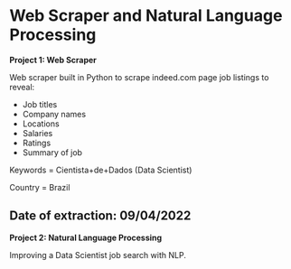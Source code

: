 # Web Scraper and Natural Language Processing

**Project 1: Web Scraper**

Web scraper built in Python to scrape indeed.com page job listings to reveal:
- Job titles
- Company names
- Locations
- Salaries
- Ratings
- Summary of job

Keywords = Cientista+de+Dados (Data Scientist)

Country = Brazil

Date of extraction: 09/04/2022
---

**Project 2: Natural Language Processing**

Improving a Data Scientist job search with NLP.
